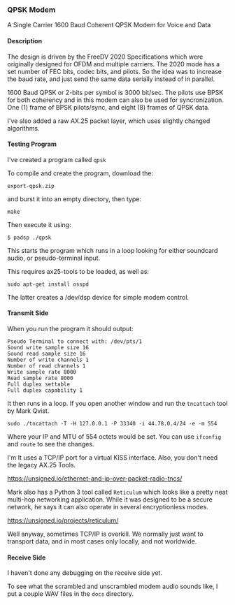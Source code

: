 ### QPSK Modem
A Single Carrier 1600 Baud Coherent QPSK Modem for Voice and Data

#### Description
The design is driven by the FreeDV 2020 Specifications which were originally designed for OFDM and multiple carriers. The 2020 mode has a set number of FEC bits, codec bits, and pilots. So the idea was to increase the baud rate, and just send the same data serially instead of in parallel.

1600 Baud QPSK or 2-bits per symbol is 3000 bit/sec. The pilots use BPSK for both coherency and in this modem can also be used for syncronization. One (1) frame of BPSK pilots/sync, and eight (8) frames of QPSK data.

I've also added a raw AX.25 packet layer, which uses slightly changed algorithms.

#### Testing Program
I've created a program called ```qpsk```

To compile and create the program, download the:
```
export-qpsk.zip
```
and burst it into an empty directory, then type:
```
make
```
Then execute it using:
```
$ padsp ./qpsk
```
This starts the program which runs in a loop looking for either soundcard audio, or pseudo-terminal input.

This requires ax25-tools to be loaded, as well as:
```
sudo apt-get install osspd
```
The latter creates a /dev/dsp device for simple modem control.
#### Transmit Side
When you run the program it should output:
```
Pseudo Terminal to connect with: /dev/pts/1
Sound write sample size 16
Sound read sample size 16
Number of write channels 1
Number of read channels 1
Write sample rate 8000
Read sample rate 8000
Full duplex settable
Full duplex capability 1
```
It then runs in a loop. If you open another window and run the ```tncattach``` tool by Mark Qvist.
```
sudo ./tncattach -T -H 127.0.0.1 -P 33340 -i 44.78.0.4/24 -e -m 554
```
Where your IP and MTU of 554 octets would be set. You can use ```ifconfig``` and ```route``` to see the changes.

I'm  It uses a TCP/IP port for a virtual KISS interface. Also, you don't need the legacy AX.25 Tools.

https://unsigned.io/ethernet-and-ip-over-packet-radio-tncs/

Mark also has a Python 3 tool called ```Reticulum``` which looks like a pretty neat multi-hop networking application. While it was designed to be a secure network, he says it can also operate in several encryptionless modes.

https://unsigned.io/projects/reticulum/

Well anyway, sometimes TCP/IP is overkill. We normally just want to transport data, and in most cases only locally, and not worldwide.

#### Receive Side
I haven't done any debugging on the receive side yet.

To see what the scrambled and unscrambled modem audio sounds like, I put a couple WAV files in the ```docs``` directory.


